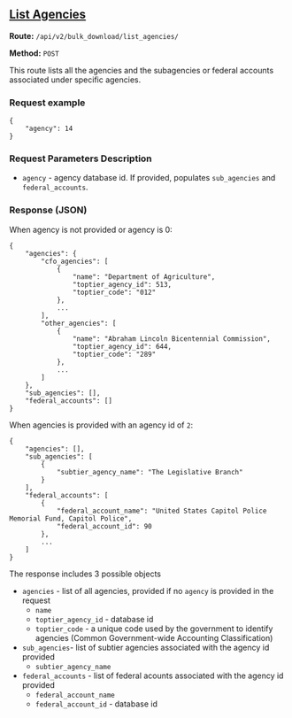 ## [List Agencies](#download-status)
**Route:** `/api/v2/bulk_download/list_agencies/`

**Method:** `POST`

This route lists all the agencies and the subagencies or federal accounts associated under specific agencies.

### Request example

```
{
    "agency": 14
}
```

### Request Parameters Description

* `agency` - agency database id. If provided, populates `sub_agencies` and `federal_accounts`.

### Response (JSON)

When agency is not provided or agency is 0:
```
{
    "agencies": {
        "cfo_agencies": [
            {
                "name": "Department of Agriculture",
                "toptier_agency_id": 513,
                "toptier_code": "012"
            },
            ...
        ],
        "other_agencies": [
            {
                "name": "Abraham Lincoln Bicentennial Commission",
                "toptier_agency_id": 644,
                "toptier_code": "289"
            },
            ...
        ]
    },
    "sub_agencies": [],
    "federal_accounts": []
}
```
When agencies is provided with an agency id of `2`:
```
{
    "agencies": [],
    "sub_agencies": [
        {
            "subtier_agency_name": "The Legislative Branch"
        }
    ],
    "federal_accounts": [
        {
            "federal_account_name": "United States Capitol Police Memorial Fund, Capitol Police",
            "federal_account_id": 90
        },
        ...
    ]
}
```

The response includes 3 possible objects
* `agencies` - list of all agencies, provided if no `agency` is provided in the request
    * `name`
    * `toptier_agency_id` - database id
    * `toptier_code` - a unique code used by the government to identify agencies (Common Government-wide Accounting Classification)
* `sub_agencies`- list of subtier agencies associated with the agency id provided
    * `subtier_agency_name`
* `federal_accounts` - list of federal acounts associated with the agency id provided
    * `federal_account_name`
    * `federal_account_id` - database id
